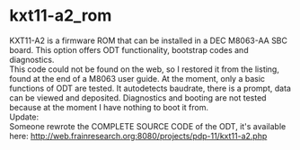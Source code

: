 # kxt11-a2_rom
KXT11-A2 is a firmware ROM that can be installed in a DEC M8063-AA SBC board. This option offers ODT functionality, bootstrap codes and diagnostics.\
This code could not be found on the web, so I restored it from the listing, found at the end of a M8063 user guide. At the moment, only a basic functions of ODT are tested. It autodetects baudrate, there is a prompt, data can be viewed and deposited. Diagnostics and booting are not tested because at the moment I have nothing to boot it from.\
Update:\
Someone rewrote the COMPLETE SOURCE CODE of the ODT, it's available here:
http://web.frainresearch.org:8080/projects/pdp-11/kxt11-a2.php
